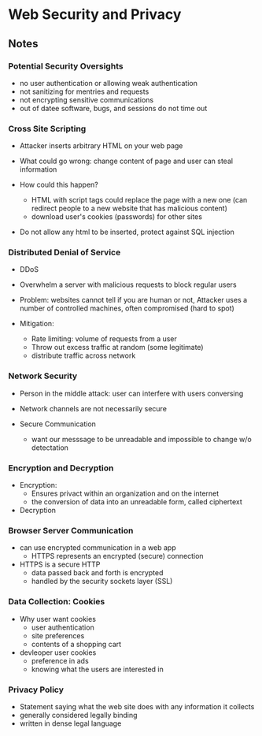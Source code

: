 # Web Security and Privacy

## Notes
### Potential Security Oversights
- no user authentication or allowing weak authentication
- not sanitizing for mentries and requests
- not encrypting sensitive communications
- out of datee software, bugs, and sessions do not time out

### Cross Site Scripting
- Attacker inserts arbitrary HTML on your web page
- What could go wrong: change content of page and user can steal information
- How could this happen?
    - HTML with script tags could replace the page with a new one (can redirect
    people to a new website that has malicious content)
    - download user's cookies (passwords) for other sites

- Do not allow any html to be inserted, protect against SQL injection

### Distributed Denial of Service
- DDoS
- Overwhelm a server with malicious requests to block regular users 
- Problem: websites cannot tell if you are human or not, Attacker uses
a number of controlled machines, often compromised (hard to spot)

- Mitigation: 
    - Rate limiting: volume of requests from a user
    - Throw out excess traffic at random (some legitimate)
    - distribute traffic across network 

### Network Security
- Person in the middle attack: user can interfere with users conversing
- Network channels are not necessarily secure

- Secure Communication 
    - want our messsage to be unreadable and impossible to change w/o detectation

### Encryption and Decryption
- Encryption: 
    - Ensures privact within an organization and on the internet 
    - the conversion of data into an unreadable form, called ciphertext
- Decryption

### Browser Server Communication
- can use encrypted communication in a web app
    - HTTPS represents an encrypted (secure) connection
- HTTPS is a secure HTTP 
    - data passed back and forth is encrypted
    - handled by the security sockets layer (SSL)

### Data Collection: Cookies
- Why user want cookies
    - user authentication
    - site preferences 
    - contents of a shopping cart
- devleoper user cookies 
    - preference in ads
    - knowing what the users are interested in 

### Privacy Policy
- Statement saying what the web site does with any information it collects
- generally considered legally binding
- written in dense legal language